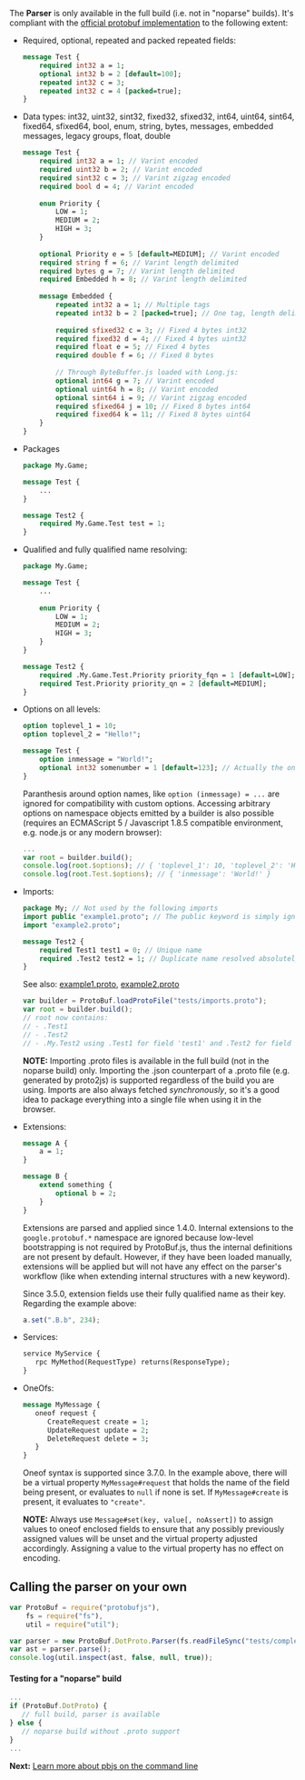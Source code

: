 The **Parser** is only available in the full build (i.e. not in "noparse" builds). It's compliant with the [official protobuf implementation](https://developers.google.com/protocol-buffers/docs/proto) to the following extent:

* Required, optional, repeated and packed repeated fields:

  ```protobuf
  message Test {
      required int32 a = 1;
      optional int32 b = 2 [default=100];
      repeated int32 c = 3;
      repeated int32 c = 4 [packed=true];
  }
  ```

* Data types: int32, uint32, sint32, fixed32, sfixed32, int64, uint64, sint64, fixed64, sfixed64, bool, enum, string,
  bytes, messages, embedded messages, legacy groups, float, double
  
  ```protobuf
  message Test {
      required int32 a = 1; // Varint encoded
      required uint32 b = 2; // Varint encoded
      required sint32 c = 3; // Varint zigzag encoded
      required bool d = 4; // Varint encoded
    
      enum Priority {
          LOW = 1;
          MEDIUM = 2;
          HIGH = 3;
      }
    
      optional Priority e = 5 [default=MEDIUM]; // Varint encoded
      required string f = 6; // Varint length delimited
      required bytes g = 7; // Varint length delimited
      required Embedded h = 8; // Varint length delimited
    
      message Embedded {
          repeated int32 a = 1; // Multiple tags
          repeated int32 b = 2 [packed=true]; // One tag, length delimited
          
          required sfixed32 c = 3; // Fixed 4 bytes int32
          required fixed32 d = 4; // Fixed 4 bytes uint32
          required float e = 5; // Fixed 4 bytes
          required double f = 6; // Fixed 8 bytes
          
          // Through ByteBuffer.js loaded with Long.js:
          optional int64 g = 7; // Varint encoded
          optional uint64 h = 8; // Varint encoded
          optional sint64 i = 9; // Varint zigzag encoded
          required sfixed64 j = 10; // Fixed 8 bytes int64
          required fixed64 k = 11; // Fixed 8 bytes uint64
      }
  }
  ```
  
* Packages

  ```protobuf
  package My.Game;
  
  message Test {
      ...
  }
  
  message Test2 {
      required My.Game.Test test = 1;
  }
  ```
  
* Qualified and fully qualified name resolving:

  ```protobuf
  package My.Game;
  
  message Test {
      ...
      
      enum Priority {
          LOW = 1;
          MEDIUM = 2;
          HIGH = 3;
      }
  }
  
  message Test2 {
      required .My.Game.Test.Priority priority_fqn = 1 [default=LOW];
      required Test.Priority priority_qn = 2 [default=MEDIUM];
  }
  ```

* Options on all levels:
  
  ```protobuf
  option toplevel_1 = 10;
  option toplevel_2 = "Hello!";
  
  message Test {
      option inmessage = "World!";
      optional int32 somenumber = 1 [default=123]; // Actually the only one used
  }
  ```
  
  Paranthesis around option names, like `option (inmessage) = ...` are ignored for compatibility with custom options.
  Accessing arbitrary options on namespace objects emitted by a builder is also possible (requires an ECMAScript 5 /
  Javascript 1.8.5 compatible environment, e.g. node.js or any modern browser):
  
  ```javascript
  ...
  var root = builder.build();
  console.log(root.$options); // { 'toplevel_1': 10, 'toplevel_2': 'Hello!' }
  console.log(root.Test.$options); // { 'inmessage': 'World!' }
  ```

* Imports:

  ```protobuf
  package My; // Not used by the following imports
  import public "example1.proto"; // The public keyword is simply ignored
  import "example2.proto";
  
  message Test2 {
      required Test1 test1 = 0; // Unique name
      required .Test2 test2 = 1; // Duplicate name resolved absolutely
  }
  ```
  
  See also: [example1.proto](https://github.com/dcodeIO/ProtoBuf.js/tree/master/tests/example1.proto),
  [example2.proto](https://github.com/dcodeIO/ProtoBuf.js/tree/master/tests/example2.proto)
  
  ```javascript
  var builder = ProtoBuf.loadProtoFile("tests/imports.proto");
  var root = builder.build();
  // root now contains:
  // - .Test1
  // - .Test2
  // - .My.Test2 using .Test1 for field 'test1' and .Test2 for field 'test2'
  ```
  
  **NOTE:** Importing .proto files is available in the full build (not in the noparse build) only. Importing the .json counterpart of a .proto file (e.g. generated by proto2js) is supported regardless of the build you are using. Imports are also always fetched *synchronously*, so it's a good idea to package everything into a single file when using it in the browser.
  
* Extensions:
  
  ```protobuf
  message A {
      a = 1;
  }
  
  message B {
      extend something {
          optional b = 2;
      }
  }
  ```

  Extensions are parsed and applied since 1.4.0. Internal extensions to the ``google.protobuf.*`` namespace  are ignored because low-level bootstrapping is not required by ProtoBuf.js, thus the internal definitions are not present by default. However, if they have been loaded manually, extensions will be applied but will not have any effect on the parser's workflow (like when extending internal structures with a new keyword).

  Since 3.5.0, extension fields use their fully qualified name as their key. Regarding the example above:
  ```js
  a.set(".B.b", 234);
  ```

* Services:

  ```protobuf
  service MyService {
     rpc MyMethod(RequestType) returns(ResponseType);
  }
  ```

* OneOfs:

  ```protobuf
  message MyMessage {
     oneof request {
        CreateRequest create = 1;
        UpdateRequest update = 2;
        DeleteRequest delete = 3;
     }
  }
  ```

  Oneof syntax is supported since 3.7.0. In the example above, there will be a virtual property `MyMessage#request` that holds the name of the field being present, or evaluates to `null` if none is set. If `MyMessage#create` is present, it evaluates to `"create"`.  
  
  **NOTE:** Always use `Message#set(key, value[, noAssert])` to assign values to oneof enclosed fields to ensure that any possibly previously assigned values will be unset and the virtual property adjusted accordingly. Assigning a value to the virtual property has no effect on encoding.

Calling the parser on your own
------------------------------

```javascript
var ProtoBuf = require("protobufjs"),
    fs = require("fs"),
    util = require("util");

var parser = new ProtoBuf.DotProto.Parser(fs.readFileSync("tests/complex.proto"));
var ast = parser.parse();
console.log(util.inspect(ast, false, null, true));
```

#### Testing for a "noparse" build
```js
...
if (ProtoBuf.DotProto) {
   // full build, parser is available
} else {
   // noparse build without .proto support
}
...
```

**Next:** [Learn more about pbjs on the command line](https://github.com/dcodeIO/ProtoBuf.js/wiki/pbjs)
